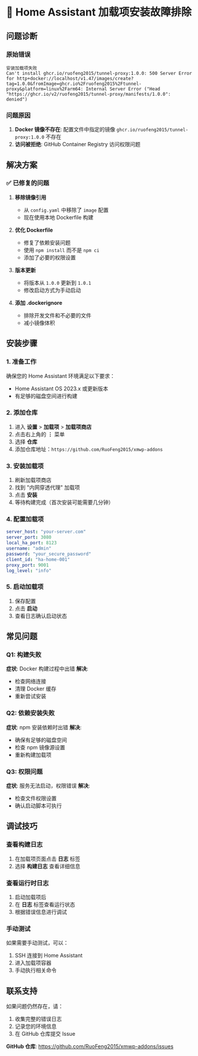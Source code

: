 # 🔧 Home Assistant 加载项安装故障排除

## 问题诊断

### 原始错误
```
安装加载项失败
Can't install ghcr.io/ruofeng2015/tunnel-proxy:1.0.0: 500 Server Error for http+docker://localhost/v1.47/images/create?tag=1.0.0&fromImage=ghcr.io%2Fruofeng2015%2Ftunnel-proxy&platform=linux%2Farm64: Internal Server Error ("Head "https://ghcr.io/v2/ruofeng2015/tunnel-proxy/manifests/1.0.0": denied")
```

### 问题原因
1. **Docker 镜像不存在**: 配置文件中指定的镜像 `ghcr.io/ruofeng2015/tunnel-proxy:1.0.0` 不存在
2. **访问被拒绝**: GitHub Container Registry 访问权限问题

## 解决方案

### ✅ 已修复的问题

1. **移除镜像引用**
   - 从 `config.yaml` 中移除了 `image` 配置
   - 现在使用本地 Dockerfile 构建

2. **优化 Dockerfile**
   - 修复了依赖安装问题
   - 使用 `npm install` 而不是 `npm ci`
   - 添加了必要的权限设置

3. **版本更新**
   - 将版本从 `1.0.0` 更新到 `1.0.1`
   - 修改启动方式为手动启动

4. **添加 .dockerignore**
   - 排除开发文件和不必要的文件
   - 减小镜像体积

## 安装步骤

### 1. 准备工作
确保您的 Home Assistant 环境满足以下要求：
- Home Assistant OS 2023.x 或更新版本
- 有足够的磁盘空间进行构建

### 2. 添加仓库
1. 进入 **设置** > **加载项** > **加载项商店**
2. 点击右上角的 **⋮** 菜单
3. 选择 **仓库**
4. 添加仓库地址：`https://github.com/RuoFeng2015/xmwp-addons`

### 3. 安装加载项
1. 刷新加载项商店
2. 找到 "内网穿透代理" 加载项
3. 点击 **安装**
4. 等待构建完成（首次安装可能需要几分钟）

### 4. 配置加载项
```yaml
server_host: "your-server.com"
server_port: 3080
local_ha_port: 8123
username: "admin"
password: "your_secure_password"
client_id: "ha-home-001"
proxy_port: 9001
log_level: "info"
```

### 5. 启动加载项
1. 保存配置
2. 点击 **启动**
3. 查看日志确认启动状态

## 常见问题

### Q1: 构建失败
**症状**: Docker 构建过程中出错
**解决**: 
- 检查网络连接
- 清理 Docker 缓存
- 重新尝试安装

### Q2: 依赖安装失败
**症状**: npm 安装依赖时出错
**解决**:
- 确保有足够的磁盘空间
- 检查 npm 镜像源设置
- 重新构建加载项

### Q3: 权限问题
**症状**: 服务无法启动，权限错误
**解决**:
- 检查文件权限设置
- 确认启动脚本可执行

## 调试技巧

### 查看构建日志
1. 在加载项页面点击 **日志** 标签
2. 选择 **构建日志** 查看详细信息

### 查看运行时日志
1. 启动加载项后
2. 在 **日志** 标签查看运行状态
3. 根据错误信息进行调试

### 手动测试
如果需要手动测试，可以：
1. SSH 连接到 Home Assistant
2. 进入加载项容器
3. 手动执行相关命令

## 联系支持

如果问题仍然存在，请：
1. 收集完整的错误日志
2. 记录您的环境信息
3. 在 GitHub 仓库提交 Issue

**GitHub 仓库**: https://github.com/RuoFeng2015/xmwp-addons/issues
